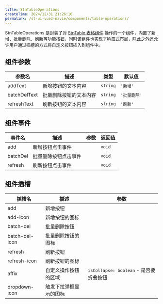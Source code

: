 ```yaml
---
title: StnTableOperations
createTime: 2024/12/31 21:26:10
permalink: /st-ui-vue3-navie/components/table-operations/
---
```


StnTableOperations 是封装了对 [StnTable 表格组件](/st-ui-vue3-navie/components/table/) 操作的一个组件，内置了新增、批量删除、刷新等功能按钮，同时该组件也实现了响应式布局，除此之外还允许用户通过插槽的方式将自定义按钮插入到组件中。

## 组件参数

| 参数名          | 描述          | 类型       | 默认值      |
|--------------|-------------|----------|----------|
| addText      | 新增按钮的文本内容   | `string` | `'新增'`   |
| batchDelText | 批量删除按钮的文本内容 | `string` | `'批量删除'` |
| refreshText  | 刷新按钮的文本内容   | `string` | `'刷新'`   |

## 组件事件

| 事件名      | 描述         | 参数 | 返回值    |
|----------|------------|----|--------|
| add      | 新增按钮点击事件   |    | `void` |
| batchDel | 批量删除按钮点击事件 |    | `void` |
| refresh  | 刷新按钮点击事件   |    | `void` |

## 组件插槽

| 插槽名            | 描述          | 参数                              |
|----------------|-------------|---------------------------------|
| add            | 新增按钮        |                                 |
| add-icon       | 新增按钮的图标     |                                 |
| batch-del      | 批量删除按钮      |                                 |
| batch-del-icon | 批量删除按钮的图标   |                                 |
| refresh        | 刷新按钮        |                                 |
| refresh-icon   | 刷新按钮的图标     |                                 |
| affix          | 自定义操作按钮的区域  | `isCollapse: boolean` - 是否要折叠按钮 |
| dropdown-icon  | 触发下拉弹框显示的图标 |                                 |
